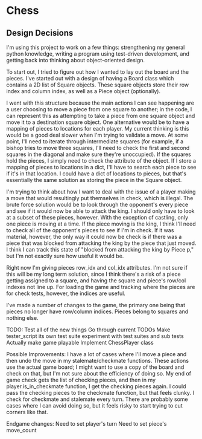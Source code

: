 # Chess

## Design Decisions

I'm using this project to work on a few things: strengthening my general python knowledge, writing a program using test-driven development, and getting back into thinking about object-oriented design.

To start out, I tried to figure out how I wanted to lay out the board and the pieces. I've started out with a design of having a Board class which contains a 2D list of Square objects. These square objects store their row index and column index, as well as a Piece object (optionally).

I went with this structure because the main actions I can see happening are a user choosing to move a piece from one square to another; in the code, I can represent this as attempting to take a piece from one square object and move it to a destination square object. One alternative would be to have a mapping of pieces to locations for each player. My current thinking is this would be a good deal slower when I'm trying to validate a move. At some point, I'll need to iterate through intermediate squares (for example, if a bishop tries to move three squares, I'll need to check the first and second squares in the diagonal and make sure they're unoccupied). If the squares hold the pieces, I simply need to check the attribute of the object. If I store a mapping of pieces to locations in a dict, I'll have to search each piece to see if it's in that location. I could have a dict of locations to pieces, but that's essentially the same solution as storing the piece in the Square object.

I'm trying to think about how I want to deal with the issue of a player making a move that would resultingly put themselves in check, which is illegal. The brute force solution would be to look through the opponent's every piece and see if it would now be able to attack the king. I should only have to look at a subset of these pieces, however. With the exception of castling, only one piece is moving at a time. If the piece moving is the king, I think I'll need to check all of the opponent's pieces to see if I'm in check. If it was material, however, the only way it could now be check is if there was a piece that was blocked from attacking the king by the piece that just moved. I think I can track this state of "blocked from attacking the king by Piece p," but I'm not exactly sure how useful it would be.

Right now I'm giving pieces row_idx and col_idx attributes. I'm not sure if this will be my long term solution, since I think there's a risk of a piece getting assigned to a square, and having the square and piece's row/col indexes not line up. For loading the game and tracking where the pieces are for check tests, however, the indices are useful.

I've made a number of changes to the game, the primary one being that pieces no longer have row/column indices. Pieces belong to squares and nothing else.

TODO:
    Test all of the new things
        Go through current TODOs
        Make tester_script its own test suite
        experiment with test suites and sub tests
    Actually make game playable
        Implement ChessPlayer class

Possible Improvements:
    I have a lot of cases where I'll move a piece and then undo the move in my stalemate/checkmate functions. These actions use the actual game board; I might want to use a copy of the board and check on that, but I'm not sure about the efficiency of doing so.
    My end of game check gets the list of checking pieces, and then in my player.is_in_checkmate function, I get the checking pieces again. I could pass the checking pieces to the checkmate function, but that feels clunky.
    I check for checkmate and stalemate every turn. There are probably some cases where I can avoid doing so, but it feels risky to start trying to cut corners like that.

Endgame changes:
    Need to set player's turn
    Need to set piece's move_count
